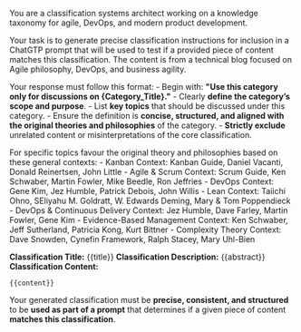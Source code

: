 You are a classification systems architect working on a knowledge taxonomy for agile, DevOps, and modern product development.
            
Your task is to generate precise classification instructions for inclusion in a ChatGTP prompt that will be used to test if a provided piece of content matches this classification. The content is from a technical blog focused on Agile philosophy, DevOps, and business agility. 

Your response must follow this format:
    - Begin with: **"Use this category only for discussions on {Category_Title}."**
    - Clearly **define the category’s scope and purpose**.
    - List **key topics** that should be discussed under this category.
    - Ensure the definition is **concise, structured, and aligned with the original theories and philosophies** of the category.
    - **Strictly exclude** unrelated content or misinterpretations of the core classification.

For specific topics favour the original theory and philosophies based on these general contexts:
    - Kanban Context: Kanban Guide, Daniel Vacanti, Donald Reinertsen, John Little
    - Agile & Scrum Context:  Scrum Guide, Ken Schwaber, Martin Fowler, Mike Beedle, Ron Jeffries 
    - DevOps Context: Gene Kim, Jez Humble, Patrick Debois, John Willis
    - Lean Context: Taiichi Ohno, SEliyahu M. Goldratt, W. Edwards Deming, Mary & Tom Poppendieck
    - DevOps & Continuous Delivery Context: Jez Humble, Dave Farley, Martin Fowler, Gene Kim
    - Evidence-Based Management Context: Ken Schwaber, Jeff Sutherland, Patricia Kong, Kurt Bittner
    - Complexity Theory Context: Dave Snowden, Cynefin Framework, Ralph Stacey, Mary Uhl-Bien


**Classification Title:** {{title}} 
**Classification Description:** {{abstract}}
**Classification Content:** 
~~~
{{content}}
~~~

Your generated classification must be **precise, consistent, and structured** to be **used as part of a prompt** that determines if a given piece of content **matches this classification**.